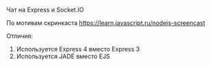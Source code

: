 Чат на Express и Socket.IO

По мотивам скринкаста https://learn.javascript.ru/nodejs-screencast

Отличия:

  1. Используется Express 4 вместо Express 3
  2. Используется JADE вместо EJS
